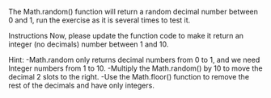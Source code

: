 The Math.random() function will return a random decimal number between 0 and 1, run the exercise as it is several times to test it.

Instructions
Now, please update the function code to make it return an integer (no decimals) number between 1 and 10.

Hint:
-Math.random only returns decimal numbers from 0 to 1, and we need Integer numbers from 1 to 10. 
-Multiply the Math.random() by 10 to move the decimal 2 slots to the right.
-Use the Math.floor() function to remove the rest of the decimals and have only integers.

